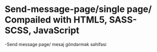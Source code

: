 # Send-message-page/single page/ Compailed with HTML5, SASS-SCSS, JavaScript
-Send message page/ mesaj göndərmək səhifəsi
